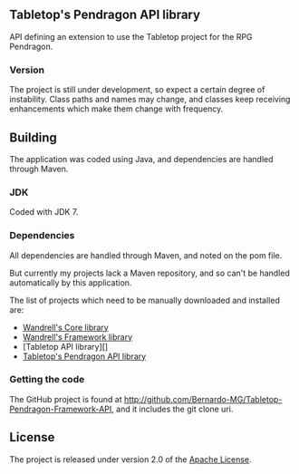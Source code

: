 ## Tabletop's Pendragon API library
API defining an extension to use the Tabletop project for the RPG Pendragon.

### Version
The project is still under development, so expect a certain degree of instability. Class paths and names may change, and classes keep receiving enhancements which make them change with frequency.

## Building
The application was coded using Java, and dependencies are handled through Maven.

### JDK
Coded with JDK 7.

### Dependencies
All dependencies are handled through Maven, and noted on the pom file.

But currently my projects lack a Maven repository, and so can't be handled automatically by this application.

The list of projects which need to be manually downloaded and installed are:
* [Wandrell's Core library][]
* [Wandrell's Framework library][]
* [Tabletop API library][]
* [Tabletop's Pendragon API library][]

### Getting the code
The GitHub project is found at http://github.com/Bernardo-MG/Tabletop-Pendragon-Framework-API, and it includes the git clone uri.

## License
The project is released under version 2.0 of the [Apache License][].

[Apache License]: http://www.apache.org/licenses/LICENSE-2.0
[RPG Toolbox API library]: http://github.com/Bernardo-MG/Tabletop-API
[Tabletop's Pendragon API library]: http://github.com/Bernardo-MG/Tabletop-Pendragon-Core
[Wandrell's Core library]: http://github.com/Bernardo-MG/Wandrell-Core
[Wandrell's Framework library]: http://github.com/Bernardo-MG/Wandrell-Framework